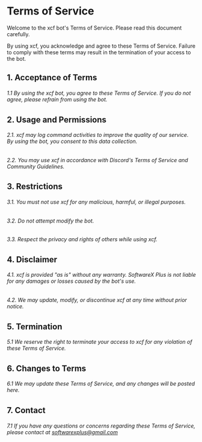 # Terms of Service

Welcome to the xcf bot's Terms of Service. Please read this document carefully.

By using xcf, you acknowledge and agree to these Terms of Service. Failure to comply with these terms may result in the termination of your access to the bot.

## 1. Acceptance of Terms

###### 1.1 By using the xcf bot, you agree to these Terms of Service. If you do not agree, please refrain from using the bot.

## 2. Usage and Permissions

###### 2.1. xcf may log command activities to improve the quality of our service. By using the bot, you consent to this data collection.

###### 2.2. You may use xcf in accordance with Discord's Terms of Service and Community Guidelines.

## 3. Restrictions

###### 3.1. You must not use xcf for any malicious, harmful, or illegal purposes.

###### 3.2. Do not attempt modify the bot.

###### 3.3. Respect the privacy and rights of others while using xcf.

## 4. Disclaimer

###### 4.1. xcf is provided "as is" without any warranty. SoftwareX Plus is not liable for any damages or losses caused by the bot's use.

###### 4.2. We may update, modify, or discontinue xcf at any time without prior notice.

## 5. Termination

###### 5.1 We reserve the right to terminate your access to xcf for any violation of these Terms of Service.

## 6. Changes to Terms

###### 6.1 We may update these Terms of Service, and any changes will be posted here.

## 7. Contact

###### 7.1 If you have any questions or concerns regarding these Terms of Service, please contact at softwarexplus@gmail.com
